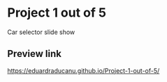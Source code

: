 # Project 1 out of 5
Car selector slide show

## Preview link
https://eduardraducanu.github.io/Project-1-out-of-5/
